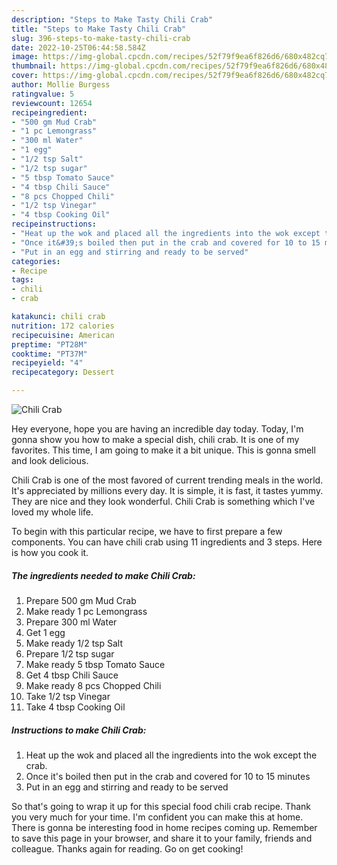 ```yaml
---
description: "Steps to Make Tasty Chili Crab"
title: "Steps to Make Tasty Chili Crab"
slug: 396-steps-to-make-tasty-chili-crab
date: 2022-10-25T06:44:58.584Z
image: https://img-global.cpcdn.com/recipes/52f79f9ea6f826d6/680x482cq70/chili-crab-recipe-main-photo.jpg
thumbnail: https://img-global.cpcdn.com/recipes/52f79f9ea6f826d6/680x482cq70/chili-crab-recipe-main-photo.jpg
cover: https://img-global.cpcdn.com/recipes/52f79f9ea6f826d6/680x482cq70/chili-crab-recipe-main-photo.jpg
author: Mollie Burgess
ratingvalue: 5
reviewcount: 12654
recipeingredient:
- "500 gm Mud Crab"
- "1 pc Lemongrass"
- "300 ml Water"
- "1 egg"
- "1/2 tsp Salt"
- "1/2 tsp sugar"
- "5 tbsp Tomato Sauce"
- "4 tbsp Chili Sauce"
- "8 pcs Chopped Chili"
- "1/2 tsp Vinegar"
- "4 tbsp Cooking Oil"
recipeinstructions:
- "Heat up the wok and placed all the ingredients into the wok except the crab."
- "Once it&#39;s boiled then put in the crab and covered for 10 to 15 minutes"
- "Put in an egg and stirring and ready to be served"
categories:
- Recipe
tags:
- chili
- crab

katakunci: chili crab 
nutrition: 172 calories
recipecuisine: American
preptime: "PT28M"
cooktime: "PT37M"
recipeyield: "4"
recipecategory: Dessert

---
```



![Chili Crab](https://img-global.cpcdn.com/recipes/52f79f9ea6f826d6/680x482cq70/chili-crab-recipe-main-photo.jpg)

Hey everyone, hope you are having an incredible day today. Today, I'm gonna show you how to make a special dish, chili crab. It is one of my favorites. This time, I am going to make it a bit unique. This is gonna smell and look delicious.



Chili Crab is one of the most favored of current trending meals in the world. It's appreciated by millions every day. It is simple, it is fast, it tastes yummy. They are nice and they look wonderful. Chili Crab is something which I've loved my whole life.


To begin with this particular recipe, we have to first prepare a few components. You can have chili crab using 11 ingredients and 3 steps. Here is how you cook it.

<!--inarticleads1-->

##### The ingredients needed to make Chili Crab:

1. Prepare 500 gm Mud Crab
1. Make ready 1 pc Lemongrass
1. Prepare 300 ml Water
1. Get 1 egg
1. Make ready 1/2 tsp Salt
1. Prepare 1/2 tsp sugar
1. Make ready 5 tbsp Tomato Sauce
1. Get 4 tbsp Chili Sauce
1. Make ready 8 pcs Chopped Chili
1. Take 1/2 tsp Vinegar
1. Take 4 tbsp Cooking Oil




<!--inarticleads2-->

##### Instructions to make Chili Crab:

1. Heat up the wok and placed all the ingredients into the wok except the crab.
1. Once it&#39;s boiled then put in the crab and covered for 10 to 15 minutes
1. Put in an egg and stirring and ready to be served




So that's going to wrap it up for this special food chili crab recipe. Thank you very much for your time. I'm confident you can make this at home. There is gonna be interesting food in home recipes coming up. Remember to save this page in your browser, and share it to your family, friends and colleague. Thanks again for reading. Go on get cooking!
